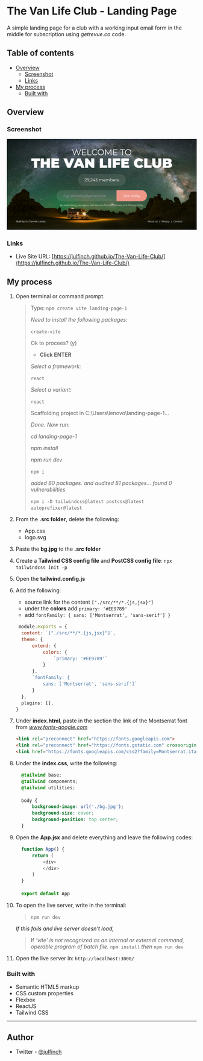 # The Van Life Club - Landing Page
   
   A simple landing page for a club with a working input email form in the middle for subscription using *getrevue.co* code.

## Table of contents

- [Overview](#overview)
  - [Screenshot](#screenshot)
  - [Links](#links)
- [My process](#my-process)
  - [Built with](#built-with)

## Overview

### Screenshot

![](./screenshot.png)

### Links

- Live Site URL: [https://julfinch.github.io/The-Van-Life-Club/](https://julfinch.github.io/The-Van-Life-Club/)

## My process

1. Open terminal or command prompt.
      > Type:
      > `npm create vite landing-page-1`
      > 
      > *Need to install the following packages:*
      > 
      > `create-vite`
      > 
      > Ok to procees? (y)
      > 
      > - **Click ENTER**
      > 
      > *Select a framework:*
      > 
      > `react`
      > 
      > *Select a variant:*
      > 
      > `react`
      >
      > Scaffolding project in C:\Users\lenovo\landing-page-1...
      >
      > *Done. Now run:*
      >
      > *cd landing-page-1*
      > 
      > *npm install*
      > 
      > *npm run dev*
      >
      > `npm i`
      >
      > *added 80 packages. and audited 81 packages...*
      > *found 0 vulnerabilities*
      >
      > `npm i -D tailwindcss@latest postcss@latest autoprefixer@latest`

2. From the **.src folder**, delete the following:
    - App.css
    - logo.svg

3. Paste the **bg.jpg** to the **.src folder**
4. Create a **Tailwind CSS config file** and **PostCSS config file**:
      `npx tailwindcss init -p`
5. Open the **tailwind.config.js**
6. Add the following:
    - source link for the content `["./src/**/*.{js,jsx}"]`
    - under the **colors** add `primary: '#EE9789'`
    - add `fontFamily: { sans: ['Montserrat', 'sans-serif'] }`

    ```js
     module.exports = {
      content: `["./src/**/*.{js,jsx}"]`,
      theme: {
          extend: {
              colors: {
                  `primary: '#EE9789'`
              }
          },
          `fontFamily: {
              sans: ['Montserrat', 'sans-serif']`
          }
      },
      plugins: [],
    }
    ```

7. Under **index.html**, paste in the **<head>** section the link of the Montserrat font from *www.fonts-google.com*
    ```html
    <link rel="preconnect" href="https://fonts.googleapis.com">
    <link rel="preconnect" href="https://fonts.gstatic.com" crossorigin>
    <link href="https://fonts.googleapis.com/css2?family=Montserrat:ital,wght@0,400;0,700;0,900;1,400&display=swap"         rel="stylesheet">
    ```
 
8. Under the **index.css**, write the following:
    ```css
      @tailwind base;
      @tailwind components;
      @tailwind utilities;
  
      body {
          background-image: url('./bg.jpg');
          background-size: cover;
          background-position: top center;
      }
    ```
 
9. Open the **App.jsx** and delete everything and leave the following codes:
    ```js
      function App() {
          return (
              <div>
              </div>
          )
      }

      export default App
    ```

10. To open the live server, write in the terminal: 
     >`npm run dev`

     *If this fails and live server doesn't load,*
     > 
     > If *'vite' is not recognized as an internal or external command, operable program of batch file.*
     > `npm install`
     > *then*
     > `npm run dev`

11. Open the live server in: `http://localhost:3000/`

### Built with

- Semantic HTML5 markup
- CSS custom properties
- Flexbox
- ReactJS
- Tailwind CSS

---
 
## Author

- Twitter - [@julfinch](https://www.twitter.com/julfinch)
